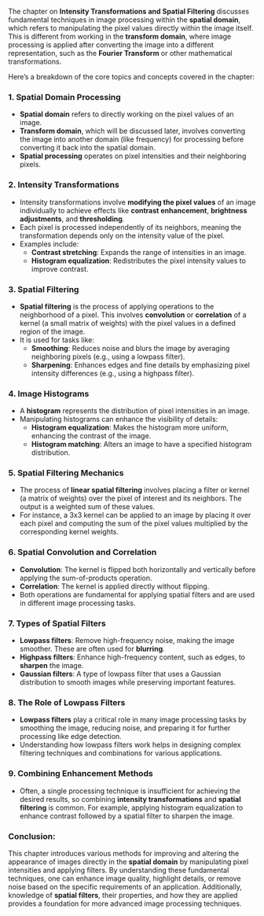 
The chapter on **Intensity Transformations and Spatial Filtering** discusses fundamental techniques in image processing within the **spatial domain**, which refers to manipulating the pixel values directly within the image itself. This is different from working in the **transform domain**, where image processing is applied after converting the image into a different representation, such as the **Fourier Transform** or other mathematical transformations.

Here’s a breakdown of the core topics and concepts covered in the chapter:

### 1. **Spatial Domain Processing**

-   **Spatial domain** refers to directly working on the pixel values of an image.
-   **Transform domain**, which will be discussed later, involves converting the image into another domain (like frequency) for processing before converting it back into the spatial domain.
-   **Spatial processing** operates on pixel intensities and their neighboring pixels.

### 2. **Intensity Transformations**

-   Intensity transformations involve **modifying the pixel values** of an image individually to achieve effects like **contrast enhancement**, **brightness adjustments**, and **thresholding**.
-   Each pixel is processed independently of its neighbors, meaning the transformation depends only on the intensity value of the pixel.
-   Examples include:
    -   **Contrast stretching**: Expands the range of intensities in an image.
    -   **Histogram equalization**: Redistributes the pixel intensity values to improve contrast.

### 3. **Spatial Filtering**

-   **Spatial filtering** is the process of applying operations to the neighborhood of a pixel. This involves **convolution** or **correlation** of a kernel (a small matrix of weights) with the pixel values in a defined region of the image.
-   It is used for tasks like:
    -   **Smoothing**: Reduces noise and blurs the image by averaging neighboring pixels (e.g., using a lowpass filter).
    -   **Sharpening**: Enhances edges and fine details by emphasizing pixel intensity differences (e.g., using a highpass filter).

### 4. **Image Histograms**

-   A **histogram** represents the distribution of pixel intensities in an image.
-   Manipulating histograms can enhance the visibility of details:
    -   **Histogram equalization**: Makes the histogram more uniform, enhancing the contrast of the image.
    -   **Histogram matching**: Alters an image to have a specified histogram distribution.

### 5. **Spatial Filtering Mechanics**

-   The process of **linear spatial filtering** involves placing a filter or kernel (a matrix of weights) over the pixel of interest and its neighbors. The output is a weighted sum of these values.
-   For instance, a 3x3 kernel can be applied to an image by placing it over each pixel and computing the sum of the pixel values multiplied by the corresponding kernel weights.

### 6. **Spatial Convolution and Correlation**

-   **Convolution**: The kernel is flipped both horizontally and vertically before applying the sum-of-products operation.
-   **Correlation**: The kernel is applied directly without flipping.
-   Both operations are fundamental for applying spatial filters and are used in different image processing tasks.

### 7. **Types of Spatial Filters**

-   **Lowpass filters**: Remove high-frequency noise, making the image smoother. These are often used for **blurring**.
-   **Highpass filters**: Enhance high-frequency content, such as edges, to **sharpen** the image.
-   **Gaussian filters**: A type of lowpass filter that uses a Gaussian distribution to smooth images while preserving important features.

### 8. **The Role of Lowpass Filters**

-   **Lowpass filters** play a critical role in many image processing tasks by smoothing the image, reducing noise, and preparing it for further processing like edge detection.
-   Understanding how lowpass filters work helps in designing complex filtering techniques and combinations for various applications.

### 9. **Combining Enhancement Methods**

-   Often, a single processing technique is insufficient for achieving the desired results, so combining **intensity transformations** and **spatial filtering** is common. For example, applying histogram equalization to enhance contrast followed by a spatial filter to sharpen the image.

### Conclusion:

This chapter introduces various methods for improving and altering the appearance of images directly in the **spatial domain** by manipulating pixel intensities and applying filters. By understanding these fundamental techniques, one can enhance image quality, highlight details, or remove noise based on the specific requirements of an application. Additionally, knowledge of **spatial filters**, their properties, and how they are applied provides a foundation for more advanced image processing techniques.
